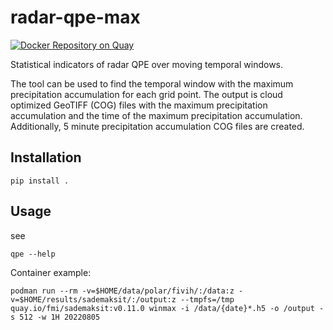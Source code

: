 # radar-qpe-max
[![Docker Repository on Quay](https://quay.io/repository/fmi/sademaksit/status "Docker Repository on Quay")](https://quay.io/repository/fmi/sademaksit)

Statistical indicators of radar QPE over moving temporal windows.

The tool can be used to find the temporal window with the maximum precipitation accumulation for each grid point.
The output is cloud optimized GeoTIFF (COG) files with the maximum precipitation accumulation and the time of the maximum precipitation accumulation.
Additionally, 5 minute precipitation accumulation COG files are created.

## Installation

```shell
pip install .
```

## Usage
see

```shell
qpe --help
```

Container example:
```shell
podman run --rm -v=$HOME/data/polar/fivih/:/data:z -v=$HOME/results/sademaksit/:/output:z --tmpfs=/tmp quay.io/fmi/sademaksit:v0.11.0 winmax -i /data/{date}*.h5 -o /output -s 512 -w 1H 20220805
```
